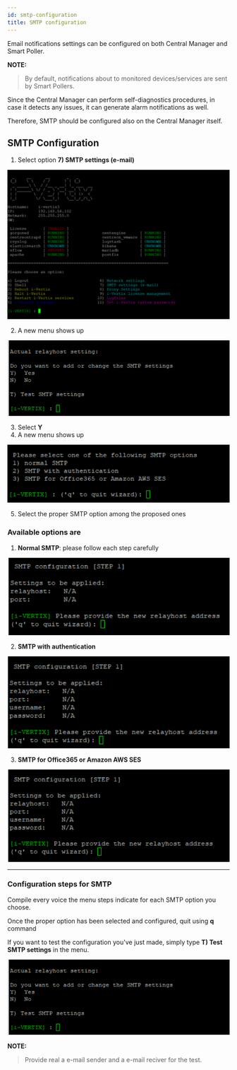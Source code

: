 ```yaml
---
id: smtp-configuration
title: SMTP configuration
---
```


Email notifications settings can be configured on both Central Manager and Smart Poller.

**NOTE:**
> By default, notifications about to monitored devices/services are sent by Smart Pollers.

Since the Central Manager can perform self-diagnostics procedures, in case it detects any issues, it can generate alarm
notifications as well.

Therefore, SMTP should be configured also on the Central Manager itself.

## SMTP Configuration

1) Select option **7) SMTP settings (e-mail)**

![i-Vertix menu](../../assets/installation/ivertix-menu.png)

2) A new menu shows up

![Relay host](../../assets/installation/relay-host.png)

3) Select **Y**
4) A new menu shows up

![SMTP options](../../assets/installation/smtp-options.png)

5) Select the proper SMTP option among the proposed ones

### Available options are

1) **Normal SMTP**: please follow each step carefully

![Normal SMTP](../../assets/installation/simple-relay.png)

2) **SMTP with authentication**

![Authenticated SMTP](../../assets/installation/auth-smtp.png)

3) **SMTP for Office365 or Amazon AWS SES**

![O365 - AWS SES SMTP](../../assets/installation/O365-smtp.png)


---

### Configuration steps for SMTP

Compile every voice the menu steps indicate for each SMTP option you choose.

Once the proper option has been selected and configured, quit using **q** command

If you want to test the configuration you've just made, simply type **T) Test SMTP settings** in the menu.

![Relay host](../../assets/installation/relay-host.png)

**NOTE:**
> Provide real a e-mail sender and a e-mail reciver for the test.
